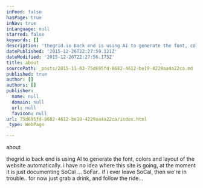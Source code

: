 ```yaml
---
inFeed: false
hasPage: true
inNav: true
inLanguage: null
starred: false
keywords: []
description: 'thegrid.io back end is using AI to generate the font, colors and layout of the website automatically.'
datePublished: '2015-12-26T22:27:59.121Z'
dateModified: '2015-12-26T22:27:56.175Z'
title: about
sourcePath: _posts/2015-11-03-75d695fd-8682-4612-be19-4229aa4a22ca.md
published: true
author: []
authors: []
publisher:
  name: null
  domain: null
  url: null
  favicon: null
url: 75d695fd-8682-4612-be19-4229aa4a22ca/index.html
_type: WebPage

---
```

about

thegrid.io back end is using AI to generate the font, colors and layout of the website automatically. i have no idea where this site is going, at the moment it is just documenting SoCal ... SoFar.. if i ever leave SoCal, then we're in trouble.. for now just grab a drink, and follow the ride...